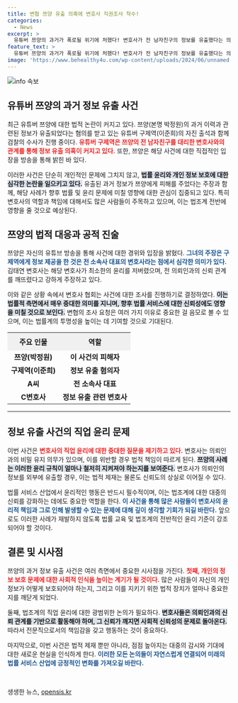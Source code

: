 ```yaml
---
title: 변협 쯔양 유출 의혹에 변호사 직권조사 착수!
categories:
  - News
excerpt: >
  유튜버 쯔양의 과거가 폭로될 위기에 처했다! 변호사가 전 남자친구의 정보를 유출했다는 의혹이 커지며, 검찰과 변협의 수사가 시작됐다. 진실은 과연 무엇일까?
feature_text: >
  유튜버 쯔양의 과거가 폭로될 위기에 처했다! 변호사가 전 남자친구의 정보를 유출했다는 의혹이 커지며, 검찰과 변협의 수사가 시작됐다. 진실은 과연 무엇일까?
image: 'https://www.behealthy4u.com/wp-content/uploads/2024/06/unnamed-file.png'
---
```


<p><img src="https://www.behealthy4u.com/wp-content/uploads/2024/06/unnamed-file.png" alt="info 속보" /></p>

<h2 data-ke-size="size26">유튜버 쯔양의 과거 정보 유출 사건</h2>

<p data-ke-size="size16">최근 유튜버 쯔양에 대한 법적 논란이 커지고 있다. 쯔양(본명 박정원)의 과거 이력과 관련된 정보가 유출되었다는 혐의를 받고 있는 유튜버 구제역(이준희)의 자진 출석과 함께 검찰의 수사가 진행 중이다. <b><span style="color: #ee2323;">유튜버 구제역은 쯔양의 전 남자친구를 대리한 변호사와의 관계를 통해 정보 유출 의혹이 커지고 있다.</span></b> 또한, 쯔양은 해당 사건에 대한 직접적인 입장을 방송을 통해 밝힌 바 있다.</p>

<p data-ke-size="size16">이러한 사건은 단순히 개인적인 문제에 그치지 않고, <b><span style="background-color: #21538527;">법률 윤리와 개인 정보 보호에 대한 심각한 논란을 일으키고 있다.</span></b> 유출된 과거 정보가 쯔양에게 피해를 주었다는 주장과 함께, 해당 사례가 향후 법률 및 윤리 문제에 미칠 영향에 대한 관심이 집중되고 있다. 특히 변호사의 역할과 책임에 대해서도 많은 사람들이 주목하고 있으며, 이는 법조계 전반에 영향을 줄 것으로 예상된다.</p>

<h2 data-ke-size="size26">쯔양의 법적 대응과 공적 진술</h2>

<p data-ke-size="size16">쯔양은 자신의 유튜브 방송을 통해 사건에 대한 경위와 입장을 밝혔다. <b><span style="color: #1a5490;">그녀의 주장은 구제역에게 정보 제공을 한 것은 전 소속사 대표의 변호사라는 점에서 심각한 의미가 있다.</span></b> 김태연 변호사는 해당 변호사가 최소한의 윤리를 저버렸으며, 전 의뢰인과의 신뢰 관계를 깨뜨렸다고 강하게 주장하고 있다.</p>

<p data-ke-size="size16">이와 같은 상황 속에서 변호사 협회는 사건에 대한 조사를 진행하기로 결정하였다. <b><span style="background-color: #21538527;">이는 법률적 측면에서 매우 중대한 의미를 지니며, 향후 법률 서비스에 대한 신뢰성에도 영향을 미칠 것으로 보인다.</span></b> 변협의 조사 요청은 여러 가지 이유로 중요한 걸 음모로 볼 수 있으며, 이는 법률계의 투명성을 높이는 데 기여할 것으로 기대된다.</p>

<table style="width: 100%; border-collapse: collapse;">
    <tr>
        <th style="text-align: center; height: 40px; background-color: #f0f0f0;">주요 인물</th>
        <th style="text-align: center; height: 40px; background-color: #f0f0f0;">역할</th>
    </tr>
    <tr>
        <td style="text-align: center; height: 17px;"><b>쯔양(박정원)</b></td>
        <td style="text-align: center; height: 17px;"><b>이 사건의 피해자</b></td>
    </tr>
    <tr>
        <td style="text-align: center; height: 17px;"><b>구제역(이준희)</b></td>
        <td style="text-align: center; height: 17px;"><b>정보 유출 혐의자</b></td>
    </tr>
    <tr>
        <td style="text-align: center; height: 17px;"><b>A씨</b></td>
        <td style="text-align: center; height: 17px;"><b>전 소속사 대표</b></td>
    </tr>
    <tr>
        <td style="text-align: center; height: 17px;"><b>C변호사</b></td>
        <td style="text-align: center; height: 17px;"><b>정보 유출 관련 변호사</b></td>
    </tr>
</table>

<hr>

<h2 data-ke-size="size26">정보 유출 사건의 직업 윤리 문제</h2>

<p data-ke-size="size16">이번 사건은 <b><span style="color: #ee2323;">변호사의 직업 윤리에 대한 중대한 질문을 제기하고 있다.</span></b> 변호사는 의뢰인과의 비밀 유지 의무가 있으며, 이를 위반할 경우 법적 책임이 따르게 된다. <b><span style="background-color: #21538527;">쯔양의 사례는 이러한 윤리 규칙이 얼마나 철저히 지켜져야 하는지를 보여준다.</span></b> 변호사가 의뢰인의 정보를 외부에 유출할 경우, 이는 법적 제재는 물론도 신뢰도의 상실로 이어질 수 있다.</p>

<p data-ke-size="size16">법률 서비스 산업에서 윤리적인 행동은 반드시 필수적이며, 이는 법조계에 대한 대중의 신뢰를 강화하는 데에도 중요한 역할을 한다. <b><span style="color: #1a5490;">이 사건을 통해 많은 사람들이 변호사의 윤리적 책임과 그로 인해 발생할 수 있는 문제에 대해 깊이 생각할 기회가 되길 바란다.</span></b> 앞으로도 이러한 사례가 재발하지 않도록 법률 교육 및 법조계의 전반적인 윤리 기준이 강조되어야 할 것이다.</p>

<h2 data-ke-size="size26">결론 및 시사점</h2>

<p data-ke-size="size16">쯔양의 과거 정보 유출 사건은 여러 측면에서 중요한 시사점을 가진다. <b><span style="color: #ee2323;">첫째, 개인의 정보 보호 문제에 대한 사회적 인식을 높이는 계기가 될 것이다.</span></b> 많은 사람들이 자신의 개인정보가 어떻게 보호되어야 하는지, 그리고 이를 지키기 위한 법적 장치가 얼마나 중요한지를 깨닫게 되었다.</p>

<p data-ke-size="size16">둘째, 법조계의 직업 윤리에 대한 광범위한 논의가 필요하다. <b><span style="background-color: #21538527;">변호사들은 의뢰인과의 신뢰 관계를 기반으로 활동해야 하며, 그 신뢰가 깨지면 사회적 신뢰성의 문제로 돌아온다.</span></b> 따라서 전문직으로서의 책임감을 갖고 행동하는 것이 중요하다.</p>

<p data-ke-size="size16">마지막으로, 이번 사건은 법적 제재 뿐만 아니라, 점점 높아지는 대중의 감시와 기대에 대한 새로운 현실을 인식하게 한다. <b><span style="color: #1a5490;">이러한 모든 논의들이 자연스럽게 연결되어 미래의 법률 서비스 산업에 긍정적인 변화를 가져오길 바란다.</span></b></p> 

<p data-ke-size="size16">&nbsp;</p>
생생한 뉴스, <a href="https://opensis.kr" rel="dofollow">opensis.kr</a>


